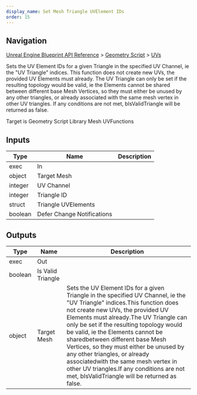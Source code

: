 ```yaml
---
display_name: Set Mesh Triangle UVElement IDs
order: 15
---
```

## Navigation

[Unreal Engine Blueprint API Reference](https://dev.epicgames.com/documentation/en-us/unreal-engine/BlueprintAPI) > [Geometry Script](https://dev.epicgames.com/documentation/en-us/unreal-engine/BlueprintAPI/GeometryScript) > [UVs](https://dev.epicgames.com/documentation/en-us/unreal-engine/BlueprintAPI/GeometryScript/UVs)

Sets the UV Element IDs for a given Triangle in the specified UV Channel, ie the "UV Triangle" indices.
This function does not create new UVs, the provided UV Elements must already.
The UV Triangle can only be set if the resulting topology would be valid, ie the Elements cannot be shared
between different base Mesh Vertices, so they must either be unused by any other triangles, or already associated
with the same mesh vertex in other UV triangles.
If any conditions are not met, bIsValidTriangle will be returned as false.

Target is Geometry Script Library Mesh UVFunctions

## Inputs

| Type | Name | Description |
| --- | --- | --- |
| exec | In |  |
| object | Target Mesh |  |
| integer | UV Channel |  |
| integer | Triangle ID |  |
| struct | Triangle UVElements |  |
| boolean | Defer Change Notifications |  |

## Outputs

| Type | Name | Description |
| --- | --- | --- |
| exec | Out |  |
| boolean | Is Valid Triangle |  |
| object | Target Mesh | Sets the UV Element IDs for a given Triangle in the specified UV Channel, ie the "UV Triangle" indices.This function does not create new UVs, the provided UV Elements must already.The UV Triangle can only be set if the resulting topology would be valid, ie the Elements cannot be sharedbetween different base Mesh Vertices, so they must either be unused by any other triangles, or already associatedwith the same mesh vertex in other UV triangles.If any conditions are not met, bIsValidTriangle will be returned as false. |
